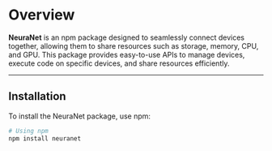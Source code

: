 # Overview

**NeuraNet** is an npm package designed to seamlessly connect devices together, allowing them to share resources such as storage, memory, CPU, and GPU. This package provides easy-to-use APIs to manage devices, execute code on specific devices, and share resources efficiently.

---

## Installation

To install the NeuraNet package, use npm:

```bash
# Using npm
npm install neuranet

